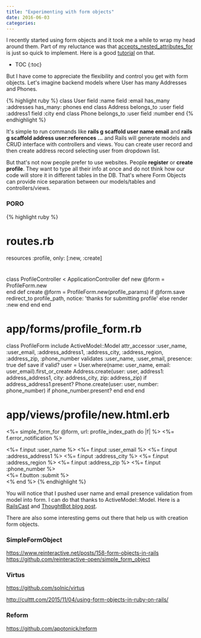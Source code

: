 ```yaml
---
title: "Experimenting with form objects"
date: 2016-06-03
categories:
---
```


I recently started using form objects and it took me a while to wrap my head around them.  Part of my reluctance was that [accepts_nested_attributes_for](http://api.rubyonrails.org/classes/ActiveRecord/NestedAttributes/ClassMethods.html) is just so quick to implement.  Here is a good [tutorial](https://www.sitepoint.com/complex-rails-forms-with-nested-attributes/) on that.  

* TOC
{:toc}

But I have come to appreciate the flexibility and control you get with form objects.  Let's imagine backend models where User has many Addresses and Phones. 

{% highlight ruby %}
class User
  field :name
  field :email
  has_many :addresses
  has_many: phones
end
class Address
  belongs_to :user
  field :address1
  field :city
end
class Phone
  belongs_to :user
  field :number
end
{% endhighlight %}

It's simple to run commands like **rails g scaffold user name email** and **rails g scaffold address user:references ...** and Rails will generate models and CRUD interface with controllers and views.  You can create user record and then create address record selecting user from dropdown list.  

But that's not now people prefer to use websites.  People **register** or **create profile**.  They want to type all their info at once and do not think how our code will store it in different tables in the DB.  That's where Form Objects can provide nice separation between our models/tables and controllers/views.  

### PORO

{% highlight ruby %}
# routes.rb
resources :profile, only: [:new, :create]
# 
class ProfileController < ApplicationController
  def new
    @form = ProfileForm.new  
  end
  def create
    @form = ProfileForm.new(profile_params)
    if @form.save
      redirect_to profile_path, notice: 'thanks for submitting profile'
    else
      render :new
    end
  end
end
# app/forms/profile_form.rb
class ProfileForm
  include ActiveModel::Model
  attr_accessor :user_name, :user_email, :address_address1, :address_city, 
    :address_region, :address_zip, :phone_number
  validates :user_name, :user_email, presence: true
  def save
    if valid?
      user = User.where(name: user_name, email: user_email).first_or_create
      Address.create(user: user, address1: address_address1, city: 
        address_city, zip: address_zip) if address_address1.present?
      Phone.create(user: user, number: phone_number) if phone_number.present?
    end
  end
end
# app/views/profile/new.html.erb
<%= simple_form_for @form, url: profile_index_path do |f| %>
  <%= f.error_notification %>
  <div class="form-inputs">
    <%= f.input :user_name %>
    <%= f.input :user_email %>
    <%= f.input :address_address1 %>
    <%= f.input :address_city %>
    <%= f.input :address_region %>
    <%= f.input :address_zip %>
    <%= f.input :phone_number %>
  </div>
  <div class="form-actions">
    <%= f.button :submit %>
   </div>
<% end %>
{% endhighlight %}

You will notice that I pushed user name and email presence validation from model into form.  I can do that thanks to ActiveModel::Model.  Here is a [RailsCast](http://railscasts.com/episodes/416-form-objects) and [ThoughtBot blog post](https://robots.thoughtbot.com/activemodel-form-objects).  

There are also some interesting gems out there that help us with creation form objects.  

### SimpleFormObject

https://www.reinteractive.net/posts/158-form-objects-in-rails
https://github.com/reinteractive-open/simple_form_object

### Virtus

https://github.com/solnic/virtus

http://culttt.com/2015/11/04/using-form-objects-in-ruby-on-rails/


### Reform

https://github.com/apotonick/reform


